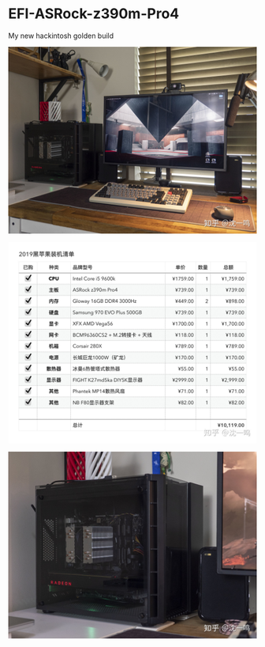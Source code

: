 # EFI-ASRock-z390m-Pro4
My new hackintosh golden build

![Desktop](https://github.com/soimy/EFI-ASRock-z390m-Pro4/raw/master/Media/desktop.jpg)

![bom](https://github.com/soimy/EFI-ASRock-z390m-Pro4/raw/master/Media/bom.jpg)

![The case](https://github.com/soimy/EFI-ASRock-z390m-Pro4/raw/master/Media/case.jpg)

